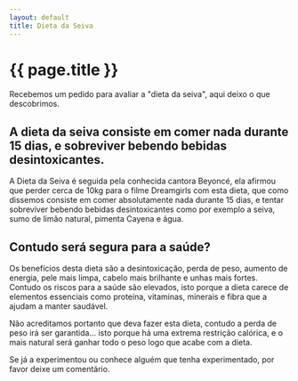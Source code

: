 ```yaml
---
layout: default
title: Dieta da Seiva
---
```


# {{ page.title }}

Recebemos um pedido para avaliar a "dieta da seiva", aqui deixo o que descobrimos.

## A dieta da seiva consiste em comer nada durante 15 dias, e sobreviver bebendo bebidas desintoxicantes.

A Dieta da Seiva é seguida pela conhecida cantora Beyoncé, ela afirmou que perder cerca de 10kg para o filme Dreamgirls com esta dieta, que como dissemos consiste em comer absolutamente nada durante 15 dias, e tentar sobreviver bebendo bebidas desintoxicantes como por exemplo a seiva, sumo de limão natural, pimenta Cayena e água.

## Contudo será segura para a saúde?

Os benefícios desta dieta são a desintoxicação, perda de peso, aumento de energia, pele mais limpa, cabelo mais brilhante e unhas mais fortes. Contudo os riscos para a saúde são elevados, isto porque a dieta carece de elementos essenciais como proteína, vitaminas, minerais e fibra que a ajudam a manter saudável.

Não acreditamos portanto que deva fazer esta dieta, contudo a perda de peso irá ser garantida... isto porque há uma extrema restrição calórica, e o mais natural será ganhar todo o peso logo que acabe com a dieta.

Se já a experimentou ou conhece alguém que tenha experimentado, por favor deixe um comentário.